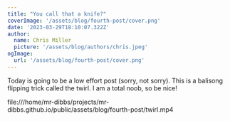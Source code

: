 ```yaml
---
title: "You call that a knife?"
coverImage: '/assets/blog/fourth-post/cover.png'
date: '2023-03-29T18:10:07.322Z'
author:
  name: Chris Miller
  picture: '/assets/blog/authors/chris.jpeg'
ogImage:
  url: '/assets/blog/fourth-post/cover.png'
---
```


Today is going to be a low effort post (sorry, not sorry). This is a balisong flipping trick called the twirl.
I am a total noob, so be nice!


 file:///home/mr-dibbs/projects/mr-dibbs.github.io/public/assets/blog/fourth-post/twirl.mp4





